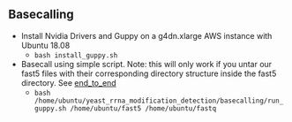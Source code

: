 ## Basecalling

* Install Nvidia Drivers and Guppy on a g4dn.xlarge AWS instance with Ubuntu 18.08
  * `bash install_guppy.sh`
* Basecall using simple script. Note: this will only work if you untar our fast5 files with their 
corresponding directory structure inside the fast5 directory. See [end_to_end](../end_to_end/README.md) 
  * `bash /home/ubuntu/yeast_rrna_modification_detection/basecalling/run_guppy.sh /home/ubuntu/fast5 /home/ubuntu/fastq`
